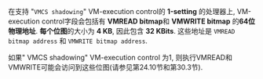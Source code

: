 在支持 "`VMCS shadowing`" VM-execution control的 **1-setting** 的处理器上, VM-execution control字段会包括有 **VMREAD bitmap**和 **VMWRITE bitmap** 的**64位物理地址**.  **每个位图**的大小为 **4 KB**, 因此包含 **32 KBits**.  这些地址是 `VMREAD bitmap address` 和 `VMWRITE bitmap address`. 

如果" VMCS shadowing" VM-execution control 为1, 则执行VMREAD和VMWRITE可能会访问到这些位图(请参见第24.10节和第30.3节). 